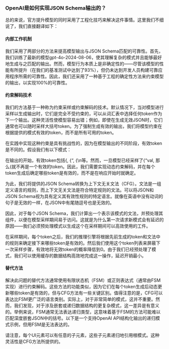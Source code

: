 ### OpenAI是如何实现JSON Schema输出的？
总的来说，官方提升模型的同时采用了工程化技巧来解决这件事情。这里我们不细说了，我们直接翻译如下：

#### 内部工作机制
我们采用了两部分的方法来提高模型输出与JSON Schema匹配的可靠性。首先，我们训练了最新的模型gpt-4o-2024-08-06，使其理解复杂的模式并且能够最好地生成与之匹配的输出。然而，模型行为本质上是非确定性的——尽管该模型的性能有所提升（在我们的基准测试中达到了93%），但仍未达到开发人员构建可靠应用程序所需的可靠性。因此，我们还采用了一种基于工程的确定性方法来约束模型的输出，以实现100%的可靠性。

#### 约束解码技术
我们的方法基于一种称为约束采样或约束解码的技术。默认情况下，当对模型进行采样以生成输出时，它们是完全不受约束的，可以从词汇表中选择任何token作为下一个输出。这种灵活性使模型容易出错；例如，即使在生成无效JSON时，它们通常也可以随时采样大括号token。为了强制生成有效的输出，我们将模型约束在根据提供的模式有效的token，而不是所有可用的token。

在实践中实现这种约束是具有挑战性的，因为在模型输出的不同阶段，有效token是不同的。假设我们有以下模式：

在输出的开始，有效token包括{, {“, {\n等。然而，一旦模型已经采样了{“val, 那么{就不再是一个有效的token。因此，我们需要实现动态约束解码，并在每个token生成后确定哪些token是有效的，而不是在响应开始时就确定。

为此，我们将提供的JSON Schema转换为上下文无关文法（CFG）。文法是一组定义语言的规则，而上下文无关文法是符合特定规则的文法。可以将JSON和JSON Schema视为具有定义其有效性规则的特定语言。就像在英语中没有动词的句子是无效的一样，在JSON中有尾随逗号也是无效的。

因此，对于每个JSON Schema，我们计算出一个表示该模式的文法，并预处理其组件，以便在模型采样期间易于访问。这就是为什么第一次请求新模式会有延迟的原因——我们必须预处理模式以生成这个在采样期间可以高效使用的工件。

在采样期间，每个token之后，我们的推理引擎将根据先前生成的token和文法中的规则来确定接下来哪些token是有效的。然后我们使用这个token列表来屏蔽下一次采样步骤，有效地将无效token的概率降低到0。由于我们已经预处理了模式，我们可以使用缓存的数据结构高效地完成这一操作，延迟开销最小。

#### 替代方法
解决此问题的替代方法通常使用有限状态机（FSM）或正则表达式（通常由FSM实现）进行约束解码。这些方法的功能类似，因为它们在每个token生成后动态更新哪些token是有效的，但与CFG方法有一些关键区别。值得注意的是，CFG可以表达比FSM更广泛的语言类别。实际上，对于非常简单的模式，这并不重要。然而，我们发现，对于涉及嵌套或递归数据结构的更复杂模式，这一差异是有意义的。举例来说，FSM通常无法表达递归类型，这意味着基于FSM的方法可能难以匹配深度嵌套JSON中的括号。以下是一个支持OpenAI API结构化输出的递归模式示例，但用FSM是无法表达的。

请注意，每个UI元素可以有任意的子元素，这些子元素递归地引用根模式。这种灵活性是CFG方法所提供的。